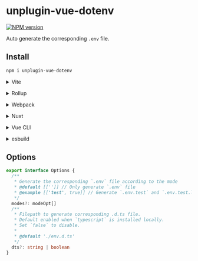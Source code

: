 # unplugin-vue-dotenv

[![NPM version](https://img.shields.io/npm/v/unplugin-vue-dotenv?color=a1b858&label=)](https://www.npmjs.com/package/unplugin-vue-dotenv)

Auto generate the corresponding `.env` file.

## Install

```bash
npm i unplugin-vue-dotenv
```

<details>
<summary>Vite</summary><br>

```ts
// vite.config.ts
import Dotenv from 'unplugin-vue-dotenv/vite'

export default defineConfig({
  plugins: [
    Dotenv({ /* options */ }),
  ],
})
```

Example: [`playground/`](./playground/)

<br></details>

<details>
<summary>Rollup</summary><br>

```ts
// rollup.config.js
import Starter from 'unplugin-vue-dotenv/rollup'

export default {
  plugins: [
    Starter({ /* options */ }),
  ],
}
```

<br></details>


<details>
<summary>Webpack</summary><br>

```ts
// webpack.config.js
module.exports = {
  /* ... */
  plugins: [
    require('unplugin-vue-dotenv/webpack')({ /* options */ })
  ]
}
```

<br></details>

<details>
<summary>Nuxt</summary><br>

```ts
// nuxt.config.js
export default {
  buildModules: [
    ['unplugin-vue-dotenv/nuxt', { /* options */ }],
  ],
}
```

> This module works for both Nuxt 2 and [Nuxt Vite](https://github.com/nuxt/vite)

<br></details>

<details>
<summary>Vue CLI</summary><br>

```ts
// vue.config.js
module.exports = {
  configureWebpack: {
    plugins: [
      require('unplugin-vue-dotenv/webpack')({ /* options */ }),
    ],
  },
}
```

<br></details>

<details>
<summary>esbuild</summary><br>

```ts
// esbuild.config.js
import { build } from 'esbuild'
import Starter from 'unplugin-vue-dotenv/esbuild'

build({
  plugins: [Starter()],
})
```

<br></details>

## Options
```ts
export interface Options {
  /**
   * Generate the corresponding `.env` file according to the mode
   * @default [['']] // Only generate `.env` file
   * @example [['test', true]] // Generate `.env.test` and `.env.test.local` files
   */
  modes?: modeOpt[]
  /**
   * Filepath to generate corresponding .d.ts file.
   * Default enabled when `typescript` is installed locally.
   * Set `false` to disable.
   *
   * @default './env.d.ts'
   */
  dts?: string | boolean
}
```
